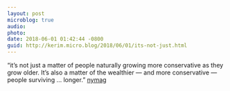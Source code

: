 ```yaml
---
layout: post
microblog: true
audio: 
photo: 
date: 2018-06-01 01:42:44 -0800
guid: http://kerim.micro.blog/2018/06/01/its-not-just.html
---
```

“it’s not just a matter of people naturally growing more conservative as they grow older. It’s also a matter of the wealthier — and more conservative — people surviving … longer.”  [nymag](http://nymag.com/daily/intelligencer/2018/05/poor-people-often-dont-survive-to-become-seniors-who-vote.html?utm_source=fb&utm_medium=s3&utm_campaign=sharebutton-b)
